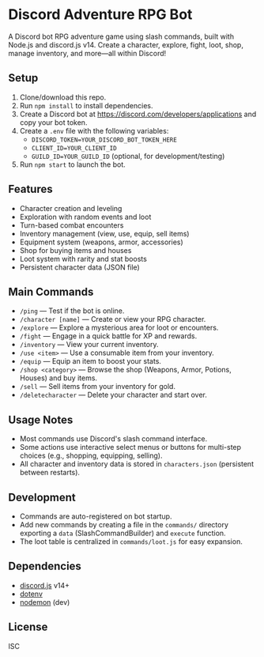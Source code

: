 # Discord Adventure RPG Bot

A Discord bot RPG adventure game using slash commands, built with Node.js and discord.js v14. Create a character, explore, fight, loot, shop, manage inventory, and more—all within Discord!

## Setup
1. Clone/download this repo.
2. Run `npm install` to install dependencies.
3. Create a Discord bot at https://discord.com/developers/applications and copy your bot token.
4. Create a `.env` file with the following variables:
   - `DISCORD_TOKEN=YOUR_DISCORD_BOT_TOKEN_HERE`
   - `CLIENT_ID=YOUR_CLIENT_ID`
   - `GUILD_ID=YOUR_GUILD_ID` (optional, for development/testing)
5. Run `npm start` to launch the bot.

## Features
- Character creation and leveling
- Exploration with random events and loot
- Turn-based combat encounters
- Inventory management (view, use, equip, sell items)
- Equipment system (weapons, armor, accessories)
- Shop for buying items and houses
- Loot system with rarity and stat boosts
- Persistent character data (JSON file)

## Main Commands
- `/ping` — Test if the bot is online.
- `/character [name]` — Create or view your RPG character.
- `/explore` — Explore a mysterious area for loot or encounters.
- `/fight` — Engage in a quick battle for XP and rewards.
- `/inventory` — View your current inventory.
- `/use <item>` — Use a consumable item from your inventory.
- `/equip` — Equip an item to boost your stats.
- `/shop <category>` — Browse the shop (Weapons, Armor, Potions, Houses) and buy items.
- `/sell` — Sell items from your inventory for gold.
- `/deletecharacter` — Delete your character and start over.

## Usage Notes
- Most commands use Discord's slash command interface.
- Some actions use interactive select menus or buttons for multi-step choices (e.g., shopping, equipping, selling).
- All character and inventory data is stored in `characters.json` (persistent between restarts).

## Development
- Commands are auto-registered on bot startup.
- Add new commands by creating a file in the `commands/` directory exporting a `data` (SlashCommandBuilder) and `execute` function.
- The loot table is centralized in `commands/loot.js` for easy expansion.

## Dependencies
- [discord.js](https://discord.js.org/) v14+
- [dotenv](https://www.npmjs.com/package/dotenv)
- [nodemon](https://www.npmjs.com/package/nodemon) (dev)

## License
ISC
